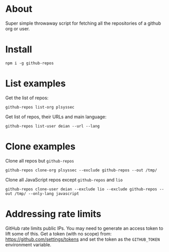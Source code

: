 # About

Super simple throwaway script for fetching all the repositories of a github org
or user.

# Install

```
npm i -g github-repos
```

# List examples

Get the list of repos:

```
github-repos list-org plsyssec
```

Get list of repos, their URLs and main language:

```
github-repos list-user deian --url --lang
```

# Clone examples

Clone all repos but `github-repos`

```
github-repos clone-org plsyssec --exclude github-repos --out /tmp/
```

Clone all JavaScript repos except `github-repos` and `lio`

```
github-repos clone-user deian --exclude lio --exclude github-repos --out /tmp/ --only-lang javascript
```

# Addressing rate limits

GitHub rate limits public IPs. You may need to generate an access token to lift
some of this. Get a token (with no scope) from:
<https://github.com/settings/tokens> and set the token as the `GITHUB_TOKEN`
environment variable.
